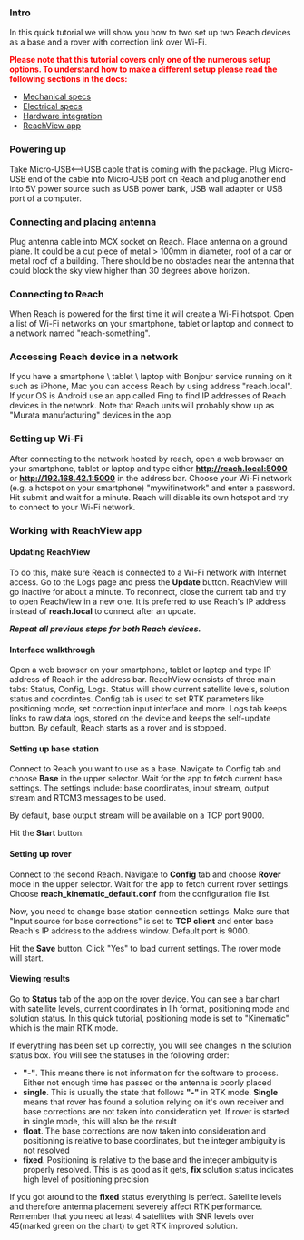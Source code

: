 ### Intro

In this quick tutorial we will show you how to two set up two Reach devices as a base and a rover with correction link over Wi-Fi.

<font color="red"> **Please note that this tutorial covers only one of the numerous setup options. To understand how to make a different setup please read the following sections in the docs:** </font>

* [Mechanical specs](mechanical-specs.md)
* [Electrical specs](electrical-specs.md)
* [Hardware integration](hardware-integration.md)
* [ReachView app](reachview-app.md)

### Powering up

Take Micro-USB<-->USB cable that is coming with the package. Plug Micro-USB end of the cable into Micro-USB port on Reach and plug another end into 5V power source such as USB power bank, USB wall adapter or USB port of a computer.

### Connecting and placing antenna

Plug antenna cable into MCX socket on Reach. Place antenna on a ground plane. It could be a cut piece of metal > 100mm in diameter, roof of a car or metal roof of a building. There should be no obstacles near the antenna that could block the sky view higher than 30 degrees above horizon.

### Connecting to Reach

When Reach is powered for the first time it will create a Wi-Fi hotspot. Open a list of Wi-Fi networks on your smartphone, tablet or laptop and connect to a network named "reach-something".

### Accessing Reach device in a network

If you have a smartphone \ tablet \ laptop with Bonjour service running on it such as iPhone, Mac you can access Reach by using address "reach.local".
If your OS is Android use an app called Fing to find IP addresses of Reach devices in the network. Note that Reach units will probably show up as "Murata manufacturing" devices in the app.

### Setting up Wi-Fi

After connecting to the network hosted by reach, open a web browser on your smartphone, tablet or laptop and type either **http://reach.local:5000** or **http://192.168.42.1:5000** in the address bar. Choose your Wi-Fi network (e.g. a hotspot on your smartphone) "mywifinetwork" and enter a password. Hit submit and wait for a minute. Reach will disable its own hotspot and try to connect to your Wi-Fi network.

### Working with ReachView app

#### Updating ReachView

To do this, make sure Reach is connected to a Wi-Fi network with Internet access. Go to the Logs page and press the **Update** button. ReachView will go inactive for about a minute. To reconnect, close the current tab and try to open ReachView in a new one. It is preferred to use Reach's IP address instead of **reach.local** to connect after an update.

***Repeat all previous steps for both Reach devices.***

#### Interface walkthrough

Open a web browser on your smartphone, tablet or laptop and type IP address of Reach in the address bar. ReachView consists of three main tabs: Status, Config, Logs. Status will show current satellite levels, solution status and coordintes. Config tab is used to set RTK parameters like positioning mode, set correction input interface and more. Logs tab keeps links to raw data logs, stored on the device and keeps the self-update button. By default, Reach starts as a rover and is stopped.

#### Setting up base station

Connect to Reach you want to use as a base. Navigate to Config tab and choose **Base** in the upper selector. Wait for the app to fetch current base settings. The settings include: base coordinates, input stream, output stream and RTCM3 messages to be used.

By default, base output stream will be available on a TCP port 9000.

Hit the **Start** button.

#### Setting up rover

Connect to the second Reach. Navigate to **Config** tab and choose **Rover** mode in the upper selector. Wait for the app to fetch current rover settings. Choose **reach_kinematic_default.conf** from the configuration file list.

Now, you need to change base station connection settings. Make sure that "Input source for base corrections" is set to **TCP client** and enter base Reach's IP address to the address window. Default port is 9000.

Hit the **Save** button. Click "Yes" to load current settings. The rover mode will start.

#### Viewing results

Go to **Status** tab of the app on the rover device. You can see a bar chart with satellite levels, current coordinates in llh format, positioning mode and solution status. In this quick tutorial, positioning mode is set to "Kinematic" which is the main RTK mode.

If everything has been set up correctly, you will see changes in the solution status box. You will see the statuses in the following order:

* **"-"**. This means there is not information for the software to process. Either not enough time has passed or the antenna is poorly placed
* **single**. This is usually the state that follows **"-"** in RTK mode. **Single** means that rover has found a solution relying on it's own receiver and base corrections are not taken into consideration yet. If rover is started in single mode, this will also be the result
* **float**. The base corrections are now taken into consideration and positioning is relative to base coordinates, but the integer ambiguity is not resolved
* **fixed**. Positioning is relative to the base and the integer ambiguity is properly resolved. This is as good as it gets, **fix** solution status indicates high level of positioning precision

If you got around to the **fixed** status everything is perfect. Satellite levels and therefore antenna placement severely affect RTK performance. Remember that you need at least 4 satellites with SNR levels over 45(marked green on the chart) to get RTK improved solution.
